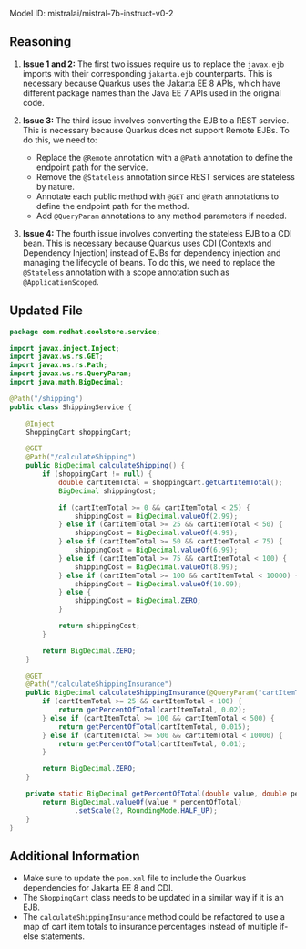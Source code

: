 Model ID: mistralai/mistral-7b-instruct-v0-2
## Reasoning

1. **Issue 1 and 2:** The first two issues require us to replace the `javax.ejb` imports with their corresponding `jakarta.ejb` counterparts. This is necessary because Quarkus uses the Jakarta EE 8 APIs, which have different package names than the Java EE 7 APIs used in the original code.

2. **Issue 3:** The third issue involves converting the EJB to a REST service. This is necessary because Quarkus does not support Remote EJBs. To do this, we need to:
   - Replace the `@Remote` annotation with a `@Path` annotation to define the endpoint path for the service.
   - Remove the `@Stateless` annotation since REST services are stateless by nature.
   - Annotate each public method with `@GET` and `@Path` annotations to define the endpoint path for the method.
   - Add `@QueryParam` annotations to any method parameters if needed.

3. **Issue 4:** The fourth issue involves converting the stateless EJB to a CDI bean. This is necessary because Quarkus uses CDI (Contexts and Dependency Injection) instead of EJBs for dependency injection and managing the lifecycle of beans. To do this, we need to replace the `@Stateless` annotation with a scope annotation such as `@ApplicationScoped`.

## Updated File

```java
package com.redhat.coolstore.service;

import javax.inject.Inject;
import javax.ws.rs.GET;
import javax.ws.rs.Path;
import javax.ws.rs.QueryParam;
import java.math.BigDecimal;

@Path("/shipping")
public class ShippingService {

    @Inject
    ShoppingCart shoppingCart;

    @GET
    @Path("/calculateShipping")
    public BigDecimal calculateShipping() {
        if (shoppingCart != null) {
            double cartItemTotal = shoppingCart.getCartItemTotal();
            BigDecimal shippingCost;

            if (cartItemTotal >= 0 && cartItemTotal < 25) {
                shippingCost = BigDecimal.valueOf(2.99);
            } else if (cartItemTotal >= 25 && cartItemTotal < 50) {
                shippingCost = BigDecimal.valueOf(4.99);
            } else if (cartItemTotal >= 50 && cartItemTotal < 75) {
                shippingCost = BigDecimal.valueOf(6.99);
            } else if (cartItemTotal >= 75 && cartItemTotal < 100) {
                shippingCost = BigDecimal.valueOf(8.99);
            } else if (cartItemTotal >= 100 && cartItemTotal < 10000) {
                shippingCost = BigDecimal.valueOf(10.99);
            } else {
                shippingCost = BigDecimal.ZERO;
            }

            return shippingCost;
        }

        return BigDecimal.ZERO;
    }

    @GET
    @Path("/calculateShippingInsurance")
    public BigDecimal calculateShippingInsurance(@QueryParam("cartItemTotal") double cartItemTotal) {
        if (cartItemTotal >= 25 && cartItemTotal < 100) {
            return getPercentOfTotal(cartItemTotal, 0.02);
        } else if (cartItemTotal >= 100 && cartItemTotal < 500) {
            return getPercentOfTotal(cartItemTotal, 0.015);
        } else if (cartItemTotal >= 500 && cartItemTotal < 10000) {
            return getPercentOfTotal(cartItemTotal, 0.01);
        }

        return BigDecimal.ZERO;
    }

    private static BigDecimal getPercentOfTotal(double value, double percentOfTotal) {
        return BigDecimal.valueOf(value * percentOfTotal)
                .setScale(2, RoundingMode.HALF_UP);
    }
}
```

## Additional Information

- Make sure to update the `pom.xml` file to include the Quarkus dependencies for Jakarta EE 8 and CDI.
- The `ShoppingCart` class needs to be updated in a similar way if it is an EJB.
- The `calculateShippingInsurance` method could be refactored to use a map of cart item totals to insurance percentages instead of multiple if-else statements.